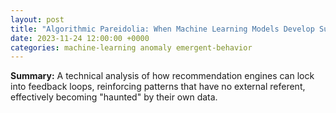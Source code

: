 ```yaml
---
layout: post
title: "Algorithmic Pareidolia: When Machine Learning Models Develop Superstitious Behavior"
date: 2023-11-24 12:00:00 +0000
categories: machine-learning anomaly emergent-behavior
---
```


**Summary:** A technical analysis of how recommendation engines can lock into feedback loops, reinforcing patterns that have no external referent, effectively becoming "haunted" by their own data.